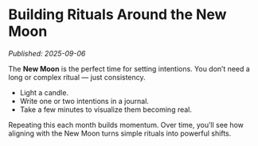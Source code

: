 # Building Rituals Around the New Moon
*Published: 2025-09-06*

The **New Moon** is the perfect time for setting intentions. You don’t need a long or complex ritual — just consistency.  

- Light a candle.  
- Write one or two intentions in a journal.  
- Take a few minutes to visualize them becoming real.  

Repeating this each month builds momentum. Over time, you’ll see how aligning with the New Moon turns simple rituals into powerful shifts.
